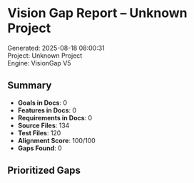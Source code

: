 # Vision Gap Report – Unknown Project

Generated: 2025-08-18 08:00:31  
Project: Unknown Project  
Engine: VisionGap V5  

## Summary
- **Goals in Docs**: 0
- **Features in Docs**: 0
- **Requirements in Docs**: 0
- **Source Files**: 134
- **Test Files**: 120
- **Alignment Score**: 100/100
- **Gaps Found**: 0

## Prioritized Gaps
